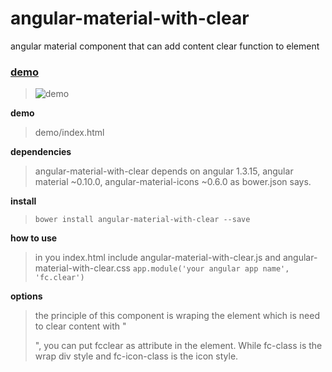 # angular-material-with-clear
angular material component that can add content clear function to element

### [demo](http://blog.0xfc.cn/2015/09/21/clear/) ###
> ![demo](http://7xl1b4.com1.z0.glb.clouddn.com/content-clear.png)

**demo**

> demo/index.html

**dependencies**
> angular-material-with-clear depends on angular 1.3.15, angular material ~0.10.0, angular-material-icons ~0.6.0 as bower.json says.

**install**
> `bower install angular-material-with-clear --save`

**how to use**

> in you index.html include angular-material-with-clear.js and angular-material-with-clear.css
> `app.module('your angular app name', 'fc.clear')`

**options**

> the principle of this component is wraping the element which is need to clear content with "<div></div>", you can put fcclear as attribute in the element. While fc-class is the wrap div style and fc-icon-class is the icon style.